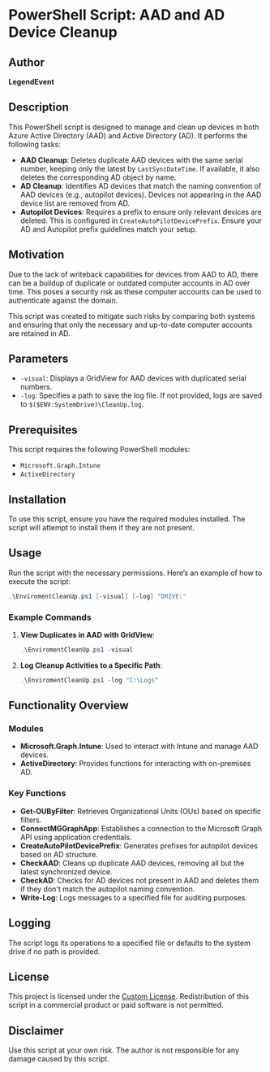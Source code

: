 
# PowerShell Script: AAD and AD Device Cleanup

## Author

**LegendEvent**

## Description

This PowerShell script is designed to manage and clean up devices in both Azure Active Directory (AAD) and Active Directory (AD). It performs the following tasks:

- **AAD Cleanup**: Deletes duplicate AAD devices with the same serial number, keeping only the latest by `LastSyncDateTime`. If available, it also deletes the corresponding AD object by name.
- **AD Cleanup**: Identifies AD devices that match the naming convention of AAD devices (e.g., autopilot devices). Devices not appearing in the AAD device list are removed from AD.
- **Autopilot Devices**: Requires a prefix to ensure only relevant devices are deleted. This is configured in `CreateAutoPilotDevicePrefix`. Ensure your AD and Autopilot prefix guidelines match your setup.

## Motivation

Due to the lack of writeback capabilities for devices from AAD to AD, there can be a buildup of duplicate or outdated computer accounts in AD over time. This poses a security risk as these computer accounts can be used to authenticate against the domain. 

This script was created to mitigate such risks by comparing both systems and ensuring that only the necessary and up-to-date computer accounts are retained in AD.

## Parameters

- `-visual`: Displays a GridView for AAD devices with duplicated serial numbers.
- `-log`: Specifies a path to save the log file. If not provided, logs are saved to `$($ENV:SystemDrive)\CleanUp.log`.

## Prerequisites

This script requires the following PowerShell modules:

- `Microsoft.Graph.Intune`
- `ActiveDirectory`

## Installation

To use this script, ensure you have the required modules installed. The script will attempt to install them if they are not present.

## Usage

Run the script with the necessary permissions. Here’s an example of how to execute the script:

```powershell
.\EnviromentCleanUp.ps1 [-visual] [-log] "DRIVE:"
```

### Example Commands

1. **View Duplicates in AAD with GridView**:
    ```powershell
    .\EnviromentCleanUp.ps1 -visual
    ```

2. **Log Cleanup Activities to a Specific Path**:
    ```powershell
    .\EnviromentCleanUp.ps1 -log "C:\Logs"
    ```

## Functionality Overview

### Modules

- **Microsoft.Graph.Intune**: Used to interact with Intune and manage AAD devices.
- **ActiveDirectory**: Provides functions for interacting with on-premises AD.

### Key Functions

- **Get-OUByFilter**: Retrieves Organizational Units (OUs) based on specific filters.
- **ConnectMGGraphApp**: Establishes a connection to the Microsoft Graph API using application credentials.
- **CreateAutoPilotDevicePrefix**: Generates prefixes for autopilot devices based on AD structure.
- **CheckAAD**: Cleans up duplicate AAD devices, removing all but the latest synchronized device.
- **CheckAD**: Checks for AD devices not present in AAD and deletes them if they don't match the autopilot naming convention.
- **Write-Log**: Logs messages to a specified file for auditing purposes.

## Logging

The script logs its operations to a specified file or defaults to the system drive if no path is provided.

## License

This project is licensed under the [Custom License](LICENSE). Redistribution of this script in a commercial product or paid software is not permitted.

## Disclaimer

Use this script at your own risk. The author is not responsible for any damage caused by this script.
